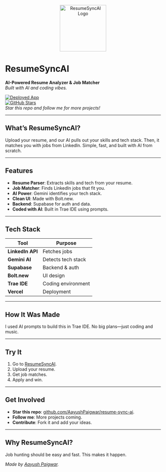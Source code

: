 <p align="center">
  <img src="https://github.com/user-attachments/assets/fb18e084-4d86-4775-bdcf-34c97027f271" alt="ResumeSyncAI Logo" height="150"  />
</p>

# ResumeSyncAI  
**AI-Powered Resume Analyzer & Job Matcher**  
*Built with AI and coding vibes.*  

[![Deployed App](https://img.shields.io/badge/Deployed%20Link-Vercel-brightgreen)](https://resumesyncai.vercel.app/)  
[![GitHub Stars](https://img.shields.io/github/stars/AayushPaigwar/resume-sync-ai?style=social)](https://github.com/AayushPaigwar/resume-sync-ai)  
*Star this repo and follow me for more projects!*  

---

## What’s ResumeSyncAI?  
Upload your resume, and our AI pulls out your skills and tech stack. Then, it matches you with jobs from LinkedIn. Simple, fast, and built with AI from scratch.

---

## Features  
- **Resume Parser**: Extracts skills and tech from your resume.  
- **Job Matcher**: Finds LinkedIn jobs that fit you.  
- **AI Power**: Gemini identifies your tech stack.  
- **Clean UI**: Made with Bolt.new.  
- **Backend**: Supabase for auth and data.  
- **Coded with AI**: Built in Trae IDE using prompts.  

---

## Tech Stack  
| Tool           | Purpose            |  
|----------------|--------------------|  
| **LinkedIn API** | Fetches jobs       |  
| **Gemini AI**    | Detects tech stack |  
| **Supabase**     | Backend & auth     |  
| **Bolt.new**     | UI design          |  
| **Trae IDE**     | Coding environment |  
| **Vercel**       | Deployment         |  

---

## How It Was Made  
I used AI prompts to build this in Trae IDE. No big plans—just coding and music.

---

## Try It  
1. Go to [ResumeSyncAI](https://resumesyncai.vercel.app/).  
2. Upload your resume.  
3. Get job matches.  
4. Apply and win.  

---

## Get Involved  
- **Star this repo**: [github.com/AayushPaigwar/resume-sync-ai](https://github.com/AayushPaigwar/resume-sync-ai).  
- **Follow me**: More projects coming.  
- **Contribute**: Fork it and add your ideas.  

---

## Why ResumeSyncAI?  
Job hunting should be easy and fast. This makes it happen.  

*Made by [Aayush Paigwar](https://github.com/AayushPaigwar).*  
